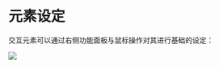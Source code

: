 # 元素设定
交互元素可以通过右侧功能面板与鼠标操作对其进行基础的设定：

![](http://qn.media.epub360.com/materials/origin/db9e77eb02905e60e26de0b94fe2044b_origin.png)
